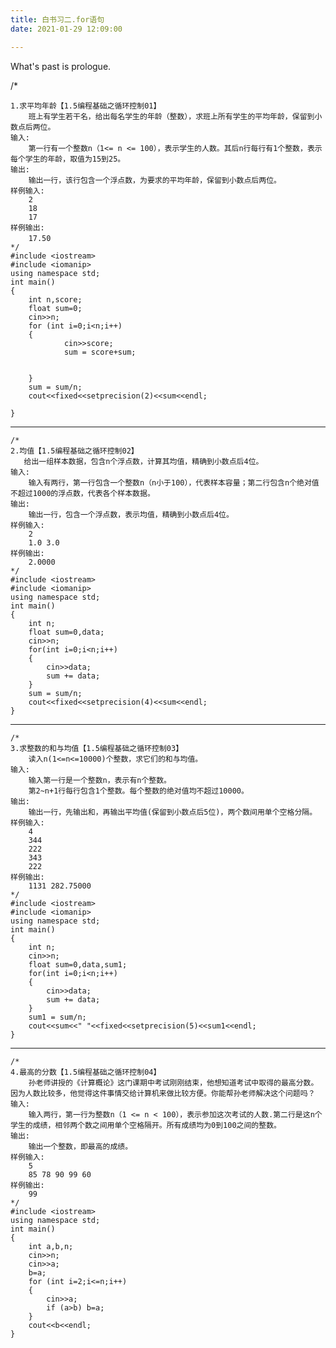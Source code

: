 ```yaml
---
title: 白书习二.for语句
date: 2021-01-29 12:09:00

---
```

What's past is prologue.

<!--more-->  /*
    1.求平均年龄【1.5编程基础之循环控制01】
        班上有学生若干名，给出每名学生的年龄（整数），求班上所有学生的平均年龄，保留到小数点后两位。
    输入:
        第一行有一个整数n（1<= n <= 100），表示学生的人数。其后n行每行有1个整数，表示每个学生的年龄，取值为15到25。
    输出:
        输出一行，该行包含一个浮点数，为要求的平均年龄，保留到小数点后两位。
    样例输入:
        2
        18
        17
    样例输出:
        17.50　
    */
    #include <iostream>
    #include <iomanip>
    using namespace std;
    int main()
    {
    	int n,score;
    	float sum=0;
    	cin>>n;
    	for (int i=0;i<n;i++) 
    	{
    			cin>>score;
    			sum = score+sum;
    			

    	} 
    	sum = sum/n;
    	cout<<fixed<<setprecision(2)<<sum<<endl;
    	
    }


----------

    /*
    2.均值【1.5编程基础之循环控制02】
       给出一组样本数据，包含n个浮点数，计算其均值，精确到小数点后4位。 
    输入:
        输入有两行，第一行包含一个整数n（n小于100），代表样本容量；第二行包含n个绝对值不超过1000的浮点数，代表各个样本数据。
    输出:
        输出一行，包含一个浮点数，表示均值，精确到小数点后4位。
    样例输入:
        2
        1.0 3.0
    样例输出:
        2.0000
    */
    #include <iostream>
    #include <iomanip>
    using namespace std;
    int main()
    {
    	int n;
    	float sum=0,data;
    	cin>>n;
    	for(int i=0;i<n;i++)
    	{
    		cin>>data;
    		sum += data;
    	}
    	sum = sum/n;
    	cout<<fixed<<setprecision(4)<<sum<<endl; 
    }


----------

    /*
    3.求整数的和与均值【1.5编程基础之循环控制03】
        读入n(1<=n<=10000)个整数，求它们的和与均值。
    输入:
        输入第一行是一个整数n，表示有n个整数。
        第2~n+1行每行包含1个整数。每个整数的绝对值均不超过10000。
    输出:
        输出一行，先输出和，再输出平均值(保留到小数点后5位)，两个数间用单个空格分隔。
    样例输入:
        4
        344
        222
        343
        222
    样例输出:
        1131 282.75000
    */
    #include <iostream>
    #include <iomanip>
    using namespace std;
    int main()
    {
    	int n;
    	cin>>n;
    	float sum=0,data,sum1;
    	for(int i=0;i<n;i++)
    	{
    		cin>>data;
    		sum += data;
    	}
    	sum1 = sum/n;
    	cout<<sum<<" "<<fixed<<setprecision(5)<<sum1<<endl;
    }


----------

    /*
    4.最高的分数【1.5编程基础之循环控制04】
        孙老师讲授的《计算概论》这门课期中考试刚刚结束，他想知道考试中取得的最高分数。因为人数比较多，他觉得这件事情交给计算机来做比较方便。你能帮孙老师解决这个问题吗？
    输入:
        输入两行，第一行为整数n（1 <= n < 100），表示参加这次考试的人数.第二行是这n个学生的成绩，相邻两个数之间用单个空格隔开。所有成绩均为0到100之间的整数。
    输出:
        输出一个整数，即最高的成绩。
    样例输入:
        5
        85 78 90 99 60
    样例输出:
        99
    */ 
    #include <iostream>
    using namespace std;
    int main()
    {
    	int a,b,n;
    	cin>>n;
    	cin>>a;
    	b=a;
    	for (int i=2;i<=n;i++)
    	{
    		cin>>a;
    		if (a>b) b=a;
    	}
    	cout<<b<<endl;
    }

